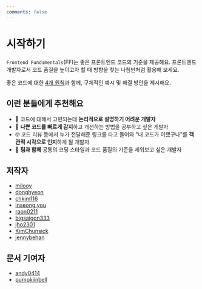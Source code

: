 ```yaml
---
comments: false
---
```


# 시작하기

`Frontend Fundamentals`(FF)는 좋은 프론트엔드 코드의 기준을 제공해요.
프론트엔드 개발자로서 코드 품질을 높이고자 할 때 방향을 찾는 나침반처럼 활용해 보세요.

좋은 코드에 대한 [4개 원칙](./index.md)과 함께, 구체적인 예시 및 해결 방안을 제시해요.

## 이런 분들에게 추천해요

- 🦨 코드에 대해서 고민되는데 **논리적으로 설명하기 어려운 개발자**
- 👀 **나쁜 코드를 빠르게 감지**하고 개선하는 방법을 공부하고 싶은 개발자
- 🤓 코드 리뷰 등에서 누가 전달해준 링크를 타고 들어와 "내 코드가 이랬구나"를 **객관적 시각으로 인지**하게 될 개발자
- 👥 **팀과 함께** 공통의 코딩 스타일과 코드 품질의 기준을 세워보고 싶은 개발자

## 저작자

- [milooy](https://github.com/milooy)
- [donghyeon](https://github.com/kimbangg)
- [chkim116](https://github.com/chkim116)
- [inseong.you](https://github.com/inseong.you)
- [raon0211](https://github.com/raon0211)
- [bigsaigon333](https://github.com/bigsaigon333)
- [jho2301](https://github.com/jho2301)
- [KimChunsick](https://github.com/KimChunsick)
- [jennybehan](https://github.com/jennybehan)

## 문서 기여자

- [andy0414](https://github.com/andy0414)
- [pumpkiinbell](https://github.com/pumpkiinbell)
